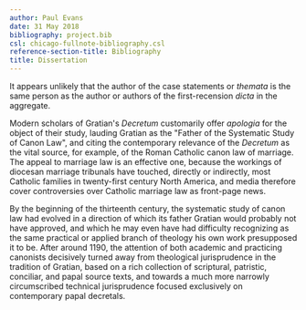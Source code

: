 ```yaml
---
author: Paul Evans
date: 31 May 2018
bibliography: project.bib
csl: chicago-fullnote-bibliography.csl
reference-section-title: Bibliography
title: Dissertation
---
```

It appears unlikely that the author of the case statements or
_themata_ is the same person as the author or authors of the
first-recension _dicta_ in the aggregate.

Modern scholars of Gratian's _Decretum_ customarily offer _apologia_
for the object of their study, lauding Gratian as the "Father of
the Systematic Study of Canon Law", and citing the contemporary
relevance of the _Decretum_ as the vital source, for example, of
the Roman Catholic canon law of marriage. The appeal to marriage
law is an effective one, because the workings of diocesan marriage
tribunals have touched, directly or indirectly, most Catholic
families in twenty-first century North America, and media therefore
cover controversies over Catholic marriage law as front-page news.

By the beginning of the thirteenth century, the systematic study
of canon law had evolved in a direction of which its father Gratian
would probably not have approved, and which he may even have had
difficulty recognizing as the same practical or applied branch of
theology his own work presupposed it to be. After around 1190, the
attention of both academic and practicing canonists decisively
turned away from theological jurisprudence in the tradition of
Gratian, based on a rich collection of scriptural, patristic,
conciliar, and papal source texts, and towards a much more narrowly
circumscribed technical jurisprudence focused exclusively on
contemporary papal decretals.

